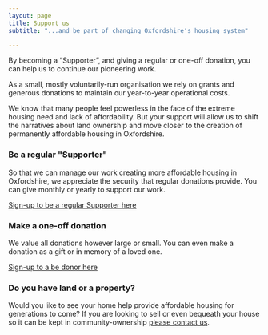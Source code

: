 ```yaml
---
layout: page
title: Support us
subtitle: "...and be part of changing Oxfordshire's housing system"

---
```

By becoming a “Supporter”, and giving a regular or one-off donation, you can help us to continue our pioneering work. 

As a small, mostly voluntarily-run organisation we rely on grants and generous donations to maintain our year-to-year operational costs.

We know that many people feel powerless in the face of the extreme housing need and lack of affordability. But your support will allow us to shift the narratives about land ownership and move closer to the creation of permanently affordable housing in Oxfordshire.

### Be a regular "Supporter"

So that we can manage our work creating more affordable housing in Oxfordshire, we appreciate the security that regular donations provide. You can give monthly or yearly to support our work.

[Sign-up to be a regular Supporter here](https://app.donorfy.com/form/J7EEWBHW62/Q58RQ)

### Make a one-off donation

We value all donations however large or small. You can even make a donation as a gift or in memory of a loved one. 

[Sign-up to a be donor here](https://app.donorfy.com/form/J7EEWBHW62/FDOB4)

### Do you have land or a property?

Would you like to see your home help provide affordable housing for generations to come? If you are looking to sell or even bequeath your house so it can be kept in community-ownership [please contact us](https://www.oclt.org.uk/contact/).